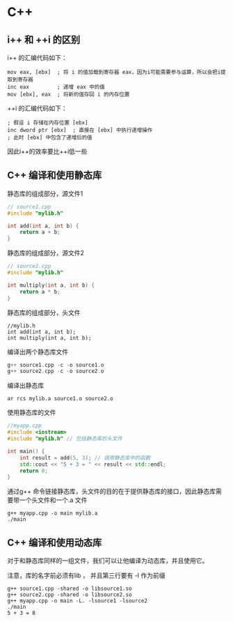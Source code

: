 # C++

## i++ 和 ++i 的区别

i++ 的汇编代码如下：

```
mov eax, [ebx]  ; 将 i 的值加载到寄存器 eax，因为i可能需要参与运算，所以会把i提取到寄存器
inc eax         ; 递增 eax 中的值
mov [ebx], eax  ; 将新的值存回 i 的内存位置
```



++i 的汇编代码如下：

```
; 假设 i 存储在内存位置 [ebx]
inc dword ptr [ebx]  ; 直接在 [ebx] 中执行递增操作
; 此时 [ebx] 中包含了递增后的值
```



因此i++的效率要比++i低一些



## C++ 编译和使用静态库

静态库的组成部分，源文件1

```c++
// source1.cpp
#include "mylib.h"

int add(int a, int b) {
    return a + b;
}
```

静态库的组成部分，源文件2

```c++
// source2.cpp
#include "mylib.h"

int multiply(int a, int b) {
    return a * b;
}

```

静态库的组成部分，头文件

```
//mylib.h
int add(int a, int b);
int multiply(int a, int b);
```

编译出两个静态库文件
```c++
g++ source1.cpp -c -o source1.o
g++ source2.cpp -c -o source2.o
```

编译出静态库
```
ar rcs mylib.a source1.o source2.o
```



使用静态库的文件

```c++
//myapp.cpp
#include <iostream>
#include "mylib.h" // 包括静态库的头文件

int main() {
    int result = add(5, 3); // 调用静态库中的函数
    std::cout << "5 + 3 = " << result << std::endl;
    return 0;
}

```

通过g++ 命令链接静态库，头文件的目的在于提供静态库的接口，因此静态库需要带一个头文件和一个.a 文件
```
g++ myapp.cpp -o main mylib.a
./main
```



## C++ 编译和使用动态库

对于和静态库同样的一组文件，我们可以让他编译为动态库，并且使用它。

注意，库的名字前必须有lib ， 并且第三行要有 -l 作为前缀

```
g++ source1.cpp -shared -o libsource1.so 
g++ source2.cpp -shared -o libsource2.so 
g++ myapp.cpp -o main -L. -lsource1 -lsource2
./main
5 + 3 = 8
```



